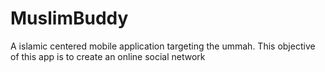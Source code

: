 MuslimBuddy
===========

A islamic centered mobile application targeting the ummah. This objective of this app is to create an online social network 
